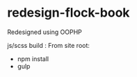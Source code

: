 # redesign-flock-book

Redesigned using OOPHP

js/scss build :
From site root:
- npm install
- gulp
